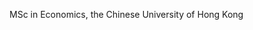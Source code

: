 MSc in Economics, the Chinese University of Hong Kong

<!---
StudyMiddle/StudyMiddle is a ✨ special ✨ repository because its `README.md` (this file) appears on your GitHub profile.
You can click the Preview link to take a look at your changes.
--->
